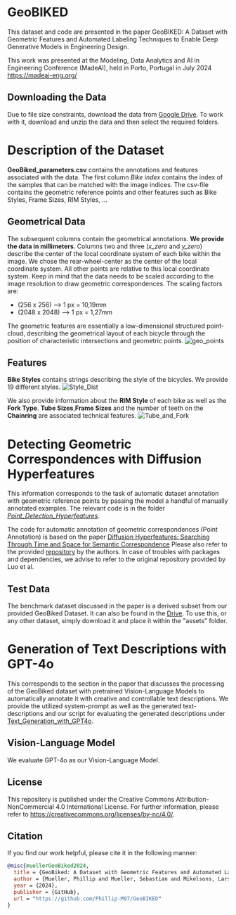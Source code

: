 # GeoBIKED
This dataset and code are presented in the paper GeoBIKED: A Dataset with Geometric Features and Automated Labeling Techniques to Enable Deep Generative Models in Engineering Design.

This work was presented at the Modeling, Data Analytics and AI in Engineering Conference (MadeAI), held in Porto, Portugal in July 2024 https://madeai-eng.org/

## Downloading the Data
Due to file size constraints, download the data from [Google Drive](https://drive.google.com/drive/folders/1s2gILDboW2S66XxS2TtkOdsEYOMqe1TH?usp=sharing).
To work with it, download and unzip the data and then select the required folders.

# Description of the Dataset
**GeoBiked_parameters.csv** contains the annotations and features associated with the data. The first column *Bike index* contains the index of the samples that can be matched with the image indices. The csv-file contains the geometric reference points and other features such as Bike Styles, Frame Sizes, RIM Styles, ...
## Geometrical Data
The subsequent columns contain the geometrical annotations. **We provide the data in millimeters**. Columns two and three (*x_zero* and *y_zero*) describe the center of the local coordinate system of each bike within the image. We chose the rear-wheel-center as the center of the local coordinate system. All other points are relative to this local coordinate system.
Keep in mind that the data needs to be scaled according to the image resolution to draw geometric correspondences. The scaling factors are:
- (256 x 256) --> 1 px = 10,19mm
- (2048 x 2048) --> 1 px = 1,27mm

The geometric features are essentially a low-dimensional structured point-cloud, describing the geometrical layout of each bicycle through the position of characteristic intersections and geometric points.
![geo_points](https://github.com/Phillip-M97/GeoBIKED/assets/86968936/b6692fcd-45f7-4780-8c54-c15588428ed7)

## Features
**Bike Styles** contains strings describing the style of the bicycles. We provide 19 different styles.
![Style_Dist](https://github.com/Phillip-M97/GeoBIKED/assets/86968936/247eb70c-81b0-4f25-8c32-fb0e8ed3441e)

We also provide information about the **RIM Style** of each bike as well as the **Fork Type**.
**Tube Sizes**,**Frame Sizes** and the number of teeth on the **Chainring** are associated technical features.
![Tube_and_Fork](https://github.com/Phillip-M97/GeoBIKED/assets/86968936/830f5b70-1cfa-4919-a8b0-fdc7231424f0)


# Detecting Geometric Correspondences with Diffusion Hyperfeatures
This information corresponds to the task of automatic dataset annotation with geometric reference points by passing the model a handful of manually annotated examples.
The relevant code is in the folder [*Point_Detection_Hyperfeatures*](https://github.com/Phillip-M97/GeoBIKED/tree/main/Point_Detection_Hyperfeatures).

The code for automatic annotation of geometric correspondences (Point Annotation) is based on the paper [Diffusion Hyperfeatures: Searching Through Time and Space for Semantic Correspondence](https://arxiv.org/abs/2305.14334) Please also refer to the provided [repository](https://github.com/diffusion-hyperfeatures/diffusion_hyperfeatures) by the authors. 
In case of troubles with packages and dependencies, we advise to refer to the original repository provided by Luo et al.

## Test Data
The benchmark dataset discussed in the paper is a derived subset from our provided GeoBiked Dataset. It can also be found in the [Drive](https://drive.google.com/drive/folders/1s2gILDboW2S66XxS2TtkOdsEYOMqe1TH?usp=sharing). To use this, or any other dataset, simply download it and place it within the "assets" folder.

# Generation of Text Descriptions with GPT-4o
This corresponds to the section in the paper that discusses the processing of the GeoBiked dataset with pretrained Vision-Language Models to automatically annotate it with creative and controllable text descriptions.
We provide the utilized system-prompt as well as the generated text-descriptions and our script for evaluating the generated descriptions under [Text_Generation_with_GPT4o](https://github.com/Phillip-M97/GeoBIKED/tree/main/Text_Generation_with_GPT4o).

## Vision-Language Model
We evaluate GPT-4o as our Vision-Language Model.

## License
This repository is published under the Creative Commons Attribution-NonCommercial 4.0 International License. For further information, please refer to https://creativecommons.org/licenses/by-nc/4.0/.

## Citation
If you find our work helpful, please cite it in the following manner:
```bibtex
@misc{muellerGeoBiked2024,
  title = {GeoBiked: A Dataset with Geometric Features and Automated Labeling Techniques to Enable Deep Generative Models in Engineering Design.},
  author = {Mueller, Phillip and Mueller, Sebastian and Mikelsons, Lars},
  year = {2024},
  publisher = {GitHub},
  url = "https://github.com/Phillip-M97/GeoBIKED"
}

